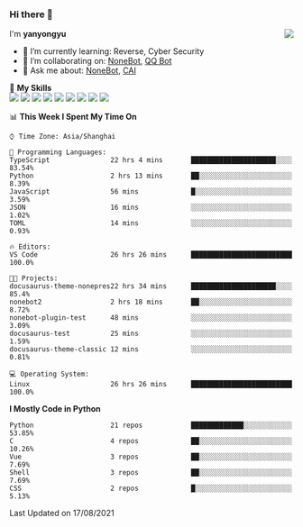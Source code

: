 ### Hi there 👋

<a href="#">
  <img align="right" src="https://github-readme-stats.vercel.app/api?username=yanyongyu&count_private=true&show_icons=true&bg_color=15,f2f7fd,E0EAFC" />
</a>

I'm **yanyongyu**

- 🌱 I’m currently learning: Reverse, Cyber Security
- 👯 I’m collaborating on: [NoneBot](https://github.com/nonebot), [QQ Bot](https://github.com/Mrs4s/go-cqhttp)
- 💬 Ask me about: [NoneBot](https://github.com/nonebot), [CAI](https://github.com/cscs181/CAI)

🌟 **My Skills**  
![](https://img.shields.io/badge/-Python-3e74a2?style=flat-square&logo=Python&logoColor=fff)
![](https://img.shields.io/badge/-Node.js-339933?style=flat-square&logo=Node.js&logoColor=fff)
![](https://img.shields.io/badge/-Vue-4fc08d?style=flat-square&logo=Vue.js&logoColor=fff)
![](https://img.shields.io/badge/-React-2d98ce?style=flat-square&logo=React&logoColor=fff)
![](https://img.shields.io/badge/-Docker-2496ED?style=flat-square&logo=Docker&logoColor=fff)
![](https://img.shields.io/badge/-Linux-000000?style=flat-square&logo=Linux&logoColor=fff)
![](https://img.shields.io/badge/-MySQL-4479A1?style=flat-square&logo=MySQL&logoColor=fff)
![](https://img.shields.io/badge/-Redis-DC382D?style=flat-square&logo=Redis&logoColor=fff)
![](https://img.shields.io/badge/-MongoDB-47A248?style=flat-square&logo=MongoDB&logoColor=fff)

<!--START_SECTION:waka-->
📊 **This Week I Spent My Time On** 

```text
⌚︎ Time Zone: Asia/Shanghai

💬 Programming Languages: 
TypeScript               22 hrs 4 mins       █████████████████████░░░░   83.54% 
Python                   2 hrs 13 mins       ██░░░░░░░░░░░░░░░░░░░░░░░   8.39% 
JavaScript               56 mins             █░░░░░░░░░░░░░░░░░░░░░░░░   3.59% 
JSON                     16 mins             ░░░░░░░░░░░░░░░░░░░░░░░░░   1.02% 
TOML                     14 mins             ░░░░░░░░░░░░░░░░░░░░░░░░░   0.93%

🔥 Editors: 
VS Code                  26 hrs 26 mins      █████████████████████████   100.0%

🐱‍💻 Projects: 
docusaurus-theme-nonepres22 hrs 34 mins      █████████████████████░░░░   85.4% 
nonebot2                 2 hrs 18 mins       ██░░░░░░░░░░░░░░░░░░░░░░░   8.72% 
nonebot-plugin-test      48 mins             ░░░░░░░░░░░░░░░░░░░░░░░░░   3.09% 
docusaurus-test          25 mins             ░░░░░░░░░░░░░░░░░░░░░░░░░   1.59% 
docusaurus-theme-classic 12 mins             ░░░░░░░░░░░░░░░░░░░░░░░░░   0.81%

💻 Operating System: 
Linux                    26 hrs 26 mins      █████████████████████████   100.0%

```

**I Mostly Code in Python** 

```text
Python                   21 repos            █████████████░░░░░░░░░░░░   53.85% 
C                        4 repos             ██░░░░░░░░░░░░░░░░░░░░░░░   10.26% 
Vue                      3 repos             ██░░░░░░░░░░░░░░░░░░░░░░░   7.69% 
Shell                    3 repos             ██░░░░░░░░░░░░░░░░░░░░░░░   7.69% 
CSS                      2 repos             █░░░░░░░░░░░░░░░░░░░░░░░░   5.13%

```



 Last Updated on 17/08/2021
<!--END_SECTION:waka-->
